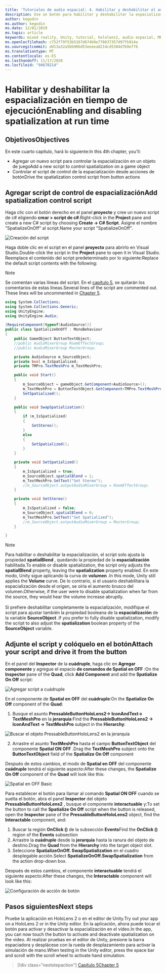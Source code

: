 ```yaml
---
title: 'Tutoriales de audio espacial: 4. Habilitar y deshabilitar el audio espacial en tiempo de ejecución'
description: Use un botón para habilitar y deshabilitar la espacialización del audio en tiempo de ejecución.
author: kegodin
ms.author: kegodin
ms.date: 12/01/2019
ms.topic: article
keywords: mixed reality, Unity, tutorial, hololens2, audio espacial, MRTK, kit de herramientas de realidad mixta, UWP, Windows 10, HRTF, función de transferencia relacionada con el encabezado, reverberación, Microsoft Spatializer
ms.openlocfilehash: c752f79f53b5167d674b9e778637357d97fb914a
ms.sourcegitcommit: dd13a32a5bb90bd53eeeea8214cd5384d7b9ef76
ms.translationtype: MT
ms.contentlocale: es-ES
ms.lasthandoff: 11/17/2020
ms.locfileid: "94678214"
---
```

# <a name="enabling-and-disabling-spatialization-at-run-time"></a><span data-ttu-id="d1a90-105">Habilitar y deshabilitar la espacialización en tiempo de ejecución</span><span class="sxs-lookup"><span data-stu-id="d1a90-105">Enabling and disabling spatialization at run time</span></span>

## <a name="objectives"></a><span data-ttu-id="d1a90-106">Objetivos</span><span class="sxs-lookup"><span data-stu-id="d1a90-106">Objectives</span></span>
<span data-ttu-id="d1a90-107">En este cuarto capítulo, hará lo siguiente:</span><span class="sxs-lookup"><span data-stu-id="d1a90-107">In this 4th chapter, you'll:</span></span>
* <span data-ttu-id="d1a90-108">Agregar un nuevo script para controlar la espacialización en un objeto de juego</span><span class="sxs-lookup"><span data-stu-id="d1a90-108">Add a new script to control spatialization on a game object</span></span>
* <span data-ttu-id="d1a90-109">Controlar el script de control de la espacialización desde acciones de botón</span><span class="sxs-lookup"><span data-stu-id="d1a90-109">Drive the spatialization control script from button actions</span></span>

## <a name="add-spatialization-control-script"></a><span data-ttu-id="d1a90-110">Agregar script de control de espacialización</span><span class="sxs-lookup"><span data-stu-id="d1a90-110">Add spatialization control script</span></span>
<span data-ttu-id="d1a90-111">Haga clic con el botón derecho en el panel **proyecto** y cree un nuevo script de c# eligiendo **crear > script de c#**.</span><span class="sxs-lookup"><span data-stu-id="d1a90-111">Right-click in the **Project** pane and create a new C# script by choosing **Create -> C# Script**.</span></span> <span data-ttu-id="d1a90-112">Asigne el nombre "SpatializeOnOff" al script.</span><span class="sxs-lookup"><span data-stu-id="d1a90-112">Name your script "SpatializeOnOff".</span></span>

![Creación del script](images/spatial-audio/create-script.png)

<span data-ttu-id="d1a90-114">Haga doble clic en el script en el panel **proyecto** para abrirlo en Visual Studio.</span><span class="sxs-lookup"><span data-stu-id="d1a90-114">Double-click the script in the **Project** pane to open it in Visual Studio.</span></span> <span data-ttu-id="d1a90-115">Reemplace el contenido del script predeterminado por lo siguiente:</span><span class="sxs-lookup"><span data-stu-id="d1a90-115">Replace the default script contents with the following:</span></span>

> [!NOTE]
> <span data-ttu-id="d1a90-116">Se comentan varias líneas del script. En el [capítulo 5](unity-spatial-audio-ch5.md), se quitarán los comentarios de estas líneas.</span><span class="sxs-lookup"><span data-stu-id="d1a90-116">Several lines of the script are commented out. These lines will be uncommented in [Chapter 5](unity-spatial-audio-ch5.md).</span></span>

```c#
using System.Collections;
using System.Collections.Generic;
using UnityEngine;
using UnityEngine.Audio;

[RequireComponent(typeof(AudioSource))]
public class SpatializeOnOff : MonoBehaviour
{
    public GameObject ButtonTextObject;
    //public AudioMixerGroup RoomEffectGroup;
    //public AudioMixerGroup MasterGroup;

    private AudioSource m_SourceObject;
    private bool m_IsSpatialized;
    private TMPro.TextMeshPro m_TextMeshPro;

    public void Start()
    {
        m_SourceObject = gameObject.GetComponent<AudioSource>();
        m_TextMeshPro = ButtonTextObject.GetComponent<TMPro.TextMeshPro>();
        SetSpatialized();
    }

    public void SwapSpatialization()
    {
        if (m_IsSpatialized)
        {
            SetStereo();
        }
        else
        {
            SetSpatialized();
        }
    }

    private void SetSpatialized()
    {
        m_IsSpatialized = true;
        m_SourceObject.spatialBlend = 1;
        m_TextMeshPro.SetText("Set Stereo");
        //m_SourceObject.outputAudioMixerGroup = RoomEffectGroup;
    }

    private void SetStereo()
    {
        m_IsSpatialized = false;
        m_SourceObject.spatialBlend = 0;
        m_TextMeshPro.SetText("Set Spatialized");
        //m_SourceObject.outputAudioMixerGroup = MasterGroup;
    }

}
```

> [!NOTE]
> <span data-ttu-id="d1a90-117">Para habilitar o deshabilitar la espacialización, el script solo ajusta la propiedad **spatialBlend** , quedando la propiedad de la **espacialización** habilitada.</span><span class="sxs-lookup"><span data-stu-id="d1a90-117">To enable or disable spatialization, the script only adjusts the **spatialBlend** property, leaving the **spatialization** property enabled.</span></span> <span data-ttu-id="d1a90-118">En este modo, Unity sigue aplicando la curva de **volumen** .</span><span class="sxs-lookup"><span data-stu-id="d1a90-118">In this mode, Unity still applies the **Volume** curve.</span></span> <span data-ttu-id="d1a90-119">De lo contrario, si el usuario deshabilitara la espacialización desde el origen, se oíría el aumento brusco del volumen.</span><span class="sxs-lookup"><span data-stu-id="d1a90-119">Otherwise, if the user were to disable spatialization when far from the source, they would hear the volume increase abruptly.</span></span> <br> <br>
> <span data-ttu-id="d1a90-120">Si prefiere deshabilitar completamente la espacialización, modifique el script para ajustar también la propiedad booleana de la **espacialización** de la variable **SourceObject** .</span><span class="sxs-lookup"><span data-stu-id="d1a90-120">If you prefer to fully disable spatialization, modify the script to also adjust the **spatialization** boolean property of the **SourceObject** variable.</span></span>

## <a name="attach-your-script-and-drive-it-from-the-button"></a><span data-ttu-id="d1a90-121">Adjunte el script y colóquelo en el botón</span><span class="sxs-lookup"><span data-stu-id="d1a90-121">Attach your script and drive it from the button</span></span>
<span data-ttu-id="d1a90-122">En el panel del **Inspector** de la **cuádruple**, haga clic en **Agregar componente** y agregue el espacio **de comandos de Spatial en OFF** :</span><span class="sxs-lookup"><span data-stu-id="d1a90-122">On the **Inspector** pane of the **Quad**, click **Add Component** and add the **Spatialize On Off** script:</span></span>

![Agregar script a cuádruple](images/spatial-audio/add-script-to-quad.png)

<span data-ttu-id="d1a90-124">En el componente de **Spatial en OFF** del **cuádruple**:</span><span class="sxs-lookup"><span data-stu-id="d1a90-124">On the **Spatialize On Off** component of the **Quad**:</span></span>
1. <span data-ttu-id="d1a90-125">Busque el asunto **PressableButtonHoloLens2-> IconAndText-> TextMeshPro** en la **jerarquía**:</span><span class="sxs-lookup"><span data-stu-id="d1a90-125">Find the **PressableButtonHoloLens2 -> IconAndText -> TextMeshPro** subject in the **Hierarchy**:</span></span>

![Buscar el objeto PressableButtonHoloLens2 en la jerarquía](images/spatial-audio/pressable-button-object.png)

2. <span data-ttu-id="d1a90-127">Arrastre el asunto **TextMeshPro** hasta el campo **ButtonTextObject** del componente **Spatial ON OFF** .</span><span class="sxs-lookup"><span data-stu-id="d1a90-127">Drag the **TextMeshPro** subject onto the **ButtonTextObject** field of the **Spatialize On Off** component</span></span>

<span data-ttu-id="d1a90-128">Después de estos cambios, el modo de **Spatial en OFF** del componente **cuádruple** tendrá el siguiente aspecto:</span><span class="sxs-lookup"><span data-stu-id="d1a90-128">After these changes, the **Spatialize On Off** component of the **Quad** will look like this:</span></span>

![Spatial en OFF Basic](images/spatial-audio/spatialize-on-off-basic.png)

<span data-ttu-id="d1a90-130">Para establecer el botón para llamar al comando **Spatial ON OFF** cuando se suelta el botón, abra el panel **Inspector** del objeto **PressableButtonHoloLens2** , busque el componente **interactuable** y:</span><span class="sxs-lookup"><span data-stu-id="d1a90-130">To set the button to call the **Spatialize On Off** script when the button is released, open the **Inspector** pane of the **PressableButtonHoloLens2** object, find the **Interactable** component, and:</span></span>
1. <span data-ttu-id="d1a90-131">Buscar la región **OnClick ()** de la subsección **Events**</span><span class="sxs-lookup"><span data-stu-id="d1a90-131">Find the **OnClick ()** region of the **Events** subsection</span></span>
2. <span data-ttu-id="d1a90-132">Arrastre la **cuádruple** desde la **jerarquía** hasta la ranura del objeto de destino.</span><span class="sxs-lookup"><span data-stu-id="d1a90-132">Drag the **Quad** from the **Hierarchy** into the target object slot.</span></span>
3. <span data-ttu-id="d1a90-133">Seleccione **SpatializeOnOff. SwapSpatialization** en el cuadro desplegable acción.</span><span class="sxs-lookup"><span data-stu-id="d1a90-133">Select **SpatializeOnOff.SwapSpatialization** from the action drop-down box.</span></span>

<span data-ttu-id="d1a90-134">Después de estos cambios, el componente **interactuable** tendrá el siguiente aspecto:</span><span class="sxs-lookup"><span data-stu-id="d1a90-134">After these changes, the **Interactable** component will look like this:</span></span>

![Configuración de acción de botón](images/spatial-audio/button-action-settings.png)

## <a name="next-steps"></a><span data-ttu-id="d1a90-136">Pasos siguientes</span><span class="sxs-lookup"><span data-stu-id="d1a90-136">Next steps</span></span>
<span data-ttu-id="d1a90-137">Pruebe la aplicación en HoloLens 2 o en el editor de Unity.</span><span class="sxs-lookup"><span data-stu-id="d1a90-137">Try out your app on a HoloLens 2 or in the Unity editor.</span></span> <span data-ttu-id="d1a90-138">En la aplicación, ahora puede tocar el botón para activar y desactivar la espacialización en el vídeo.</span><span class="sxs-lookup"><span data-stu-id="d1a90-138">In the app, you can now touch the button to activate and deactivate spatialization on the video.</span></span> <span data-ttu-id="d1a90-139">Al realizar pruebas en el editor de Unity, presione la barra espaciadora y desplácese con la rueda de desplazamiento para activar la simulación de mano.</span><span class="sxs-lookup"><span data-stu-id="d1a90-139">When testing in the Unity editor, press the space bar and scroll with the scroll wheel to activate hand simulation.</span></span> 

> [!div class="nextstepaction"]
> [<span data-ttu-id="d1a90-140">Capítulo 5</span><span class="sxs-lookup"><span data-stu-id="d1a90-140">Chapter 5</span></span>](unity-spatial-audio-ch5.md) 

